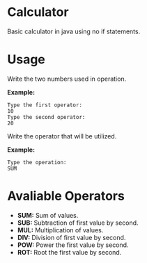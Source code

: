 # Calculator
Basic calculator in java using no if statements.

# Usage
Write the two numbers used in operation.

**Example:**
```
Type the first operator:
10
Type the second operator:
20
```
Write the operator that will be utilized.

**Example:**
```
Type the operation:
SUM
```

# Avaliable Operators

* **SUM:** Sum of values.
* **SUB:** Subtraction of first value by second.
* **MUL:** Multiplication of values.
* **DIV:** Division of first value by second.
* **POW:** Power the first value by second.
* **ROT:** Root the first value by second.
